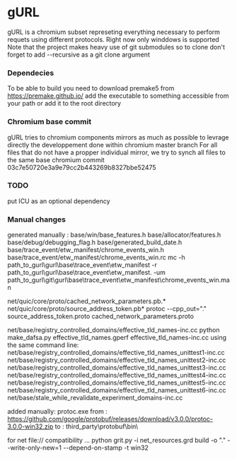# gURL
gURL is a chromium subset represeting everything necessary to perform requets using different protocols.
Right now only winddows is supported
Note that the project makes heavy use of git submodules so to clone don't forget to add --recursive as a git clone argument 

### Dependecies
To be able to build you need to download premake5 from https://premake.github.io/ add the executable to something accessible from your path or add it to the root directory 

### Chromium base commit
gURL tries to chromium components mirrors as much as possible to levrage directly the developpement done within chromium master branch
For all files that do not have a propper individual mirror, we try to synch all files to the same base chromium commit
03c7e50720e3a9e79cc2b443269b8327bbe52475

### TODO
put ICU as an optional dependency 

### Manual changes
generated manually :
base/win/base_features.h 
base/allocator/features.h
base/debug/debugging_flag.h
base/generated_build_date.h
base/trace_event/etw_manifest/chrome_events_win.h
base/trace_event/etw_manifest/chrome_events_win.rc
mc -h path_to_gurl\gurl\base\trace_event\etw_manifest -r path_to_gurl\gurl\base\trace_event\etw_manifest\. -um path_to_gurl\git\gurl\base\trace_event\etw_manifest\chrome_events_win.man

net/quic/core/proto/cached_network_parameters.pb.*
net/quic/core/proto/source_address_token.pb*
protoc --cpp_out="." source_address_token.proto cached_network_parameters.proto

net/base/registry_controlled_domains/effective_tld_names-inc.cc
python make_dafsa.py effective_tld_names.gperf effective_tld_names-inc.cc
using the same command line:
net/base/registry_controlled_domains/effective_tld_names_unittest1-inc.cc
net/base/registry_controlled_domains/effective_tld_names_unittest2-inc.cc
net/base/registry_controlled_domains/effective_tld_names_unittest3-inc.cc
net/base/registry_controlled_domains/effective_tld_names_unittest4-inc.cc
net/base/registry_controlled_domains/effective_tld_names_unittest5-inc.cc
net/base/registry_controlled_domains/effective_tld_names_unittest6-inc.cc
net/base/stale_while_revalidate_experiment_domains-inc.cc


added manually:
protoc.exe
  from : https://github.com/google/protobuf/releases/download/v3.0.0/protoc-3.0.0-win32.zip
  to : third_party\protobuf\bin\

for net file:// compatibility ...
python grit.py -i net_resources.grd build -o "." --write-only-new=1 --depend-on-stamp -t win32